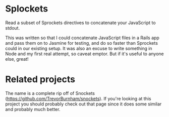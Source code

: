 Splockets
=========

Read a subset of Sprockets directives to concatenate your JavaScript to stdout.

This was written so that I could concatenate JavaScript files in a Rails app and pass them on to Jasmine for testing, and do so faster than Sprockets could in our existing setup.  It was also an excuse to write something in Node and my first real attempt, so caveat emptor.  But if it's useful to anyone else, great!

Related projects
=========
The name is a complete rip off of Snockets (https://github.com/TrevorBurnham/snockets).  If you're looking at this project you should probably check out that page since it does some similar and probably much better.